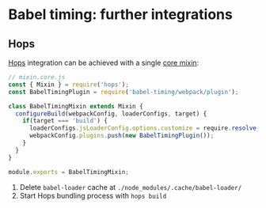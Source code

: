 # Babel timing: further integrations

## Hops

[Hops](https://github.com/xing/hops) integration can be achieved with a single [core mixin](https://github.com/xing/hops#mixins):

```js
// mixin.core.js
const { Mixin } = require('hops');
const BabelTimingPlugin = require('babel-timing/webpack/plugin');

class BabelTimingMixin extends Mixin {
  configureBuild(webpackConfig, loaderConfigs, target) {
    if(target === 'build') {
      loaderConfigs.jsLoaderConfig.options.customize = require.resolve('babel-timing/webpack/babel-loader-customize');
      webpackConfig.plugins.push(new BabelTimingPlugin());
    }
  }
}

module.exports = BabelTimingMixin;
```

1. Delete `babel-loader` cache at `./node_modules/.cache/babel-loader/`
2. Start Hops bundling process with `hops build`
